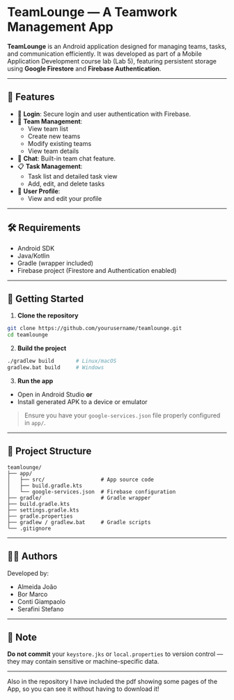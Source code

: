 
# TeamLounge — A Teamwork Management App

**TeamLounge** is an Android application designed for managing teams, tasks, and communication efficiently. It was developed as part of a Mobile Application Development course lab (Lab 5), featuring persistent storage using **Google Firestore** and **Firebase Authentication**.

---

## 📲 Features

- 🔐 **Login**: Secure login and user authentication with Firebase.
- 👥 **Team Management**:
  - View team list
  - Create new teams
  - Modify existing teams
  - View team details
- 💬 **Chat**: Built-in team chat feature.
- 📋 **Task Management**:
  - Task list and detailed task view
  - Add, edit, and delete tasks
- 🧑 **User Profile**:
  - View and edit your profile

---

## 🛠 Requirements

- Android SDK
- Java/Kotlin
- Gradle (wrapper included)
- Firebase project (Firestore and Authentication enabled)

---

## 🚀 Getting Started

1. **Clone the repository**
```bash
git clone https://github.com/yourusername/teamlounge.git
cd teamlounge
```

2. **Build the project**
```bash
./gradlew build       # Linux/macOS
gradlew.bat build     # Windows
```

3. **Run the app**
- Open in Android Studio **or**
- Install generated APK to a device or emulator

> Ensure you have your `google-services.json` file properly configured in `app/`.

---

## 📁 Project Structure

```
teamlounge/
├── app/
│   ├── src/                  # App source code
│   ├── build.gradle.kts
│   └── google-services.json  # Firebase configuration
├── gradle/                   # Gradle wrapper
├── build.gradle.kts
├── settings.gradle.kts
├── gradle.properties
├── gradlew / gradlew.bat     # Gradle scripts
└── .gitignore
```

---

## 👨‍💻 Authors

Developed by:
- Almeida João
- Bor Marco
- Conti Giampaolo
- Serafini Stefano

---

## 🔐 Note

**Do not commit** your `keystore.jks` or `local.properties` to version control — they may contain sensitive or machine-specific data.

---

Also in the repository I have included the pdf showing some pages of the App, so you can see it without having to download it!
